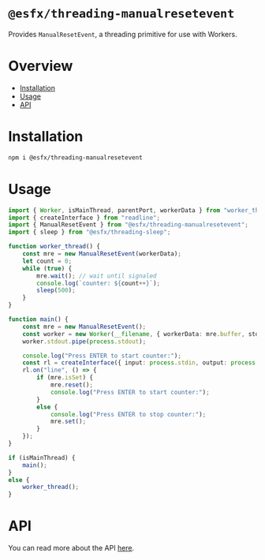 # `@esfx/threading-manualresetevent`

Provides `ManualResetEvent`, a threading primitive for use with Workers.

# Overview

* [Installation](#installation)
* [Usage](#usage)
* [API](#api)

# Installation

```sh
npm i @esfx/threading-manualresetevent
```

# Usage

```ts
import { Worker, isMainThread, parentPort, workerData } from "worker_threads";
import { createInterface } from "readline";
import { ManualResetEvent } from "@esfx/threading-manualresetevent";
import { sleep } from "@esfx/threading-sleep";

function worker_thread() {
    const mre = new ManualResetEvent(workerData);
    let count = 0;
    while (true) {
        mre.wait(); // wait until signaled
        console.log(`counter: ${count++}`);
        sleep(500);
    }
}

function main() {
    const mre = new ManualResetEvent();
    const worker = new Worker(__filename, { workerData: mre.buffer, stdout: true });
    worker.stdout.pipe(process.stdout);

    console.log("Press ENTER to start counter:");
    const rl = createInterface({ input: process.stdin, output: process.stdout });
    rl.on("line", () => {
        if (mre.isSet) {
            mre.reset();
            console.log("Press ENTER to start counter:");
        }
        else {
            console.log("Press ENTER to stop counter:");
            mre.set();
        }
    });
}

if (isMainThread) {
    main();
}
else {
    worker_thread();
}
```

# API

You can read more about the API [here](https://esfx.github.io/esfx/modules/threading_manualresetevent.html).
